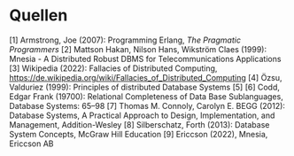 # Quellen
[1] Armstrong, Joe (2007): Programming Erlang, *The Pragmatic Programmers*
[2] Mattson Hakan, Nilson Hans, Wikström Claes (1999): Mnesia - A Distributed Robust DBMS for Telecommunications Applications
[3] Wikipedia (2022): Fallacies of Distributed Computing, https://de.wikipedia.org/wiki/Fallacies_of_Distributed_Computing
[4] Özsu, Valduriez (1999): Principles of distributed Database Systems
[5]
[6] Codd, Edgar Frank (19700): Relational Completeness of Data Base Sublanguages, Database Systems: 65–98
[7] Thomas M. Connoly, Carolyn E. BEGG (2012): Database Systems, A Practical Approach to Design, Implementation, and Management, Addition-Wesley
[8] Silberschatz, Forth (2013): Database System Concepts, McGraw Hill Education
[9] Ericcson (2022), Mnesia, Ericcson AB
